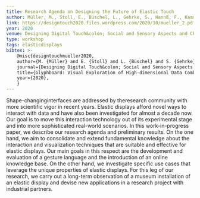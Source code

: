 ```yaml
---
title: Research Agenda on Designing the Future of Elastic Touch
author: Müller, M., Stoll, E., Büschel, L., Gehrke, S., Hannß, F., Kammer, D.
link: https://designtouch2020.files.wordpress.com/2020/10/mueller_2.pdf
year: 2020
venue: Designing Digital Touch&colon; Social and Sensory Aspects and Challenges. Workshop at EuroHaptics 2020, Leiden, Netherlands
type: workshop
tags: elasticdisplays
bibtex: >-
    @misc{designtouchmueller2020, 
    author={M. {Müller} and E. {Stoll} and L. {Büschel} and S. {Gehrke} and F. {Hannss} and D. {Kammer}}, 
    journal={Designing Digital Touch&colon; Social and Sensory Aspects and Challenges. Workshop at EuroHaptics 2020, Leiden, Netherlands}, 
    title={Glyphboard: Visual Exploration of High-dimensional Data Combining Glyphs with Dimensionality Reduction}, 
    year={2020},
    }
---
```

Shape-changinginterfaces are addressed by theresearch community with more scientific vigor in recent years. Elastic displays afford novel ways to interact with data and have also been investigated for almost a decade now. Our goal is to move this interaction technology out of its experimental stage and into more sophisticated real-world scenarios. In this work-in-progress paper, we describe our research agenda and preliminary results. On the one hand, we aim to consolidate and extend fundamental knowledge about the interaction and visualization techniques that are suitable and effective for elastic displays. Our main goals in this respect are the development and evaluation of a gesture language and the introduction of an online knowledge base. On the other hand, we investigate specific use cases that leverage the unique properties of elastic displays. For this leg of our research, we carry out a long-term observation of a museum installation of an elastic display and devise new applications in a research project with industrial partners.
